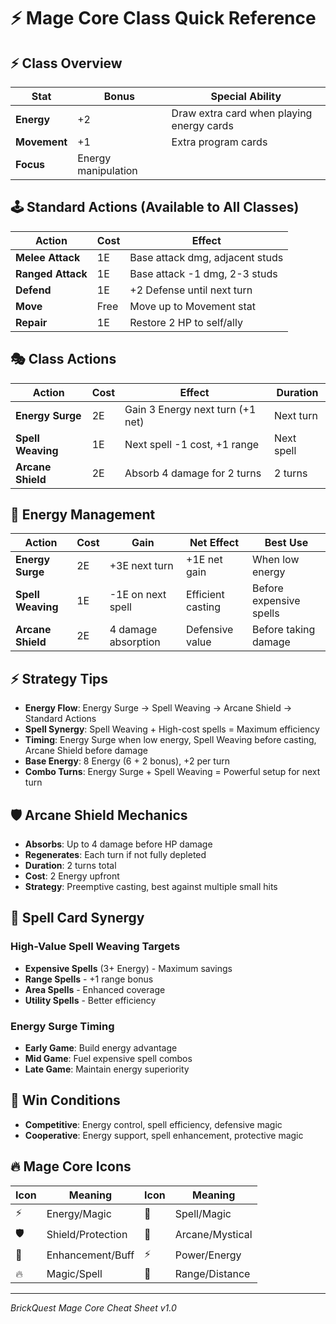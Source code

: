 # ⚡ Mage Core Class Quick Reference

## ⚡ Class Overview
| Stat | Bonus | Special Ability |
|------|-------|-----------------|
| **Energy** | +2 | Draw extra card when playing energy cards |
| **Movement** | +1 | Extra program cards |
| **Focus** | Energy manipulation | |

## 🕹️ Standard Actions (Available to All Classes)
| Action | Cost | Effect |
|--------|------|--------|
| **Melee Attack** | 1E | Base attack dmg, adjacent studs |
| **Ranged Attack** | 1E | Base attack -1 dmg, 2-3 studs |
| **Defend** | 1E | +2 Defense until next turn |
| **Move** | Free | Move up to Movement stat |
| **Repair** | 1E | Restore 2 HP to self/ally |

## 🎭 Class Actions
| Action | Cost | Effect | Duration |
|--------|------|--------|----------|
| **Energy Surge** | 2E | Gain 3 Energy next turn (+1 net) | Next turn |
| **Spell Weaving** | 1E | Next spell -1 cost, +1 range | Next spell |
| **Arcane Shield** | 2E | Absorb 4 damage for 2 turns | 2 turns |

## 🔮 Energy Management
| Action | Cost | Gain | Net Effect | Best Use |
|--------|------|------|------------|----------|
| **Energy Surge** | 2E | +3E next turn | +1E net gain | When low energy |
| **Spell Weaving** | 1E | -1E on next spell | Efficient casting | Before expensive spells |
| **Arcane Shield** | 2E | 4 damage absorption | Defensive value | Before taking damage |

## ⚡ Strategy Tips
- **Energy Flow**: Energy Surge → Spell Weaving → Arcane Shield → Standard Actions
- **Spell Synergy**: Spell Weaving + High-cost spells = Maximum efficiency
- **Timing**: Energy Surge when low energy, Spell Weaving before casting, Arcane Shield before damage
- **Base Energy**: 8 Energy (6 + 2 bonus), +2 per turn
- **Combo Turns**: Energy Surge + Spell Weaving = Powerful setup for next turn

## 🛡️ Arcane Shield Mechanics
- **Absorbs**: Up to 4 damage before HP damage
- **Regenerates**: Each turn if not fully depleted
- **Duration**: 2 turns total
- **Cost**: 2 Energy upfront
- **Strategy**: Preemptive casting, best against multiple small hits

## 🔮 Spell Card Synergy
### High-Value Spell Weaving Targets
- **Expensive Spells** (3+ Energy) - Maximum savings
- **Range Spells** - +1 range bonus
- **Area Spells** - Enhanced coverage
- **Utility Spells** - Better efficiency

### Energy Surge Timing
- **Early Game**: Build energy advantage
- **Mid Game**: Fuel expensive spell combos
- **Late Game**: Maintain energy superiority

## 🎯 Win Conditions
- **Competitive**: Energy control, spell efficiency, defensive magic
- **Cooperative**: Energy support, spell enhancement, protective magic

## 🔥 Mage Core Icons
| Icon | Meaning | Icon | Meaning |
|------|---------|------|---------|
| ⚡ | Energy/Magic | 🔮 | Spell/Magic |
| 🛡️ | Shield/Protection | 💫 | Arcane/Mystical |
| 🌟 | Enhancement/Buff | ⚡ | Power/Energy |
| 🔥 | Magic/Spell | 📡 | Range/Distance |

---
*BrickQuest Mage Core Cheat Sheet v1.0*